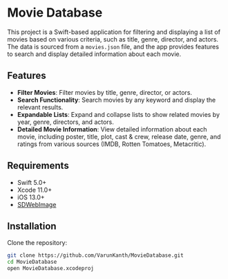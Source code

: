 # Movie Database

This project is a Swift-based application for filtering and displaying a list of movies based on various criteria, such as title, genre, director, and actors. The data is sourced from a `movies.json` file, and the app provides features to search and display detailed information about each movie.

## Features

- **Filter Movies**: Filter movies by title, genre, director, or actors.
- **Search Functionality**: Search movies by any keyword and display the relevant results.
- **Expandable Lists**: Expand and collapse lists to show related movies by year, genre, directors, and actors.
- **Detailed Movie Information**: View detailed information about each movie, including poster, title, plot, cast & crew, release date, genre, and ratings from various sources (IMDB, Rotten Tomatoes, Metacritic).

## Requirements

- Swift 5.0+
- Xcode 11.0+
- iOS 13.0+
- [SDWebImage](https://github.com/SDWebImage/SDWebImage)

## Installation

Clone the repository:
   ```bash
   git clone https://github.com/VarunKanth/MovieDatabase.git
   cd MovieDatabase
   open MovieDatabase.xcodeproj

